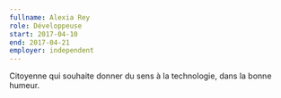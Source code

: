 ```yaml
---
fullname: Alexia Rey
role: Développeuse
start: 2017-04-10
end: 2017-04-21 
employer: independent
---
```


Citoyenne qui souhaite donner du sens à la technologie, dans la bonne humeur.
